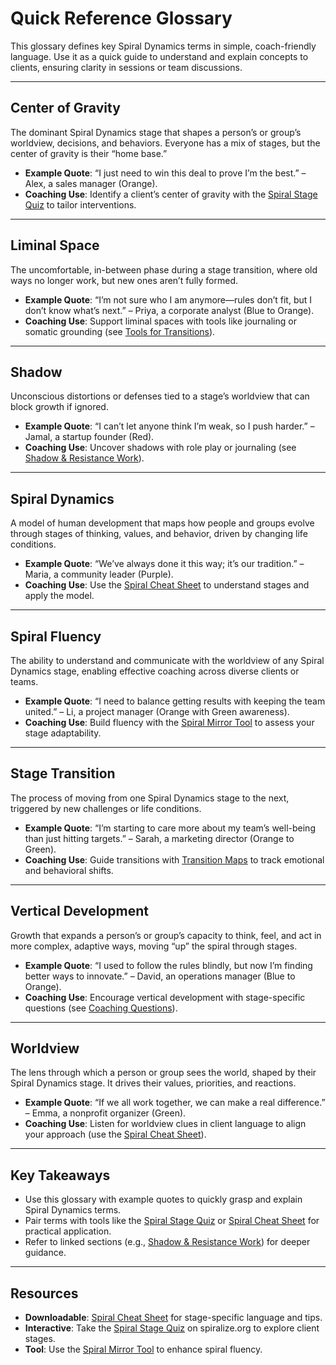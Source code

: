 # Quick Reference Glossary

This glossary defines key Spiral Dynamics terms in simple, coach-friendly language. Use it as a quick guide to understand and explain concepts to clients, ensuring clarity in sessions or team discussions.

---

## Center of Gravity
The dominant Spiral Dynamics stage that shapes a person’s or group’s worldview, decisions, and behaviors. Everyone has a mix of stages, but the center of gravity is their “home base.”  
- **Example Quote**: “I just need to win this deal to prove I’m the best.” – Alex, a sales manager (Orange).  
- **Coaching Use**: Identify a client’s center of gravity with the [Spiral Stage Quiz](#spiral-stage-quiz) to tailor interventions.

---

## Liminal Space
The uncomfortable, in-between phase during a stage transition, where old ways no longer work, but new ones aren’t fully formed.  
- **Example Quote**: “I’m not sure who I am anymore—rules don’t fit, but I don’t know what’s next.” – Priya, a corporate analyst (Blue to Orange).  
- **Coaching Use**: Support liminal spaces with tools like journaling or somatic grounding (see [Tools for Transitions](#tools-for-transitions)).

---

## Shadow
Unconscious distortions or defenses tied to a stage’s worldview that can block growth if ignored.  
- **Example Quote**: “I can’t let anyone think I’m weak, so I push harder.” – Jamal, a startup founder (Red).  
- **Coaching Use**: Uncover shadows with role play or journaling (see [Shadow & Resistance Work](#shadow-work)).

---

## Spiral Dynamics
A model of human development that maps how people and groups evolve through stages of thinking, values, and behavior, driven by changing life conditions.  
- **Example Quote**: “We’ve always done it this way; it’s our tradition.” – Maria, a community leader (Purple).  
- **Coaching Use**: Use the [Spiral Cheat Sheet](#spiral-cheat-sheet) to understand stages and apply the model.

---

## Spiral Fluency
The ability to understand and communicate with the worldview of any Spiral Dynamics stage, enabling effective coaching across diverse clients or teams.  
- **Example Quote**: “I need to balance getting results with keeping the team united.” – Li, a project manager (Orange with Green awareness).  
- **Coaching Use**: Build fluency with the [Spiral Mirror Tool](#spiral-mirror) to assess your stage adaptability.

---

## Stage Transition
The process of moving from one Spiral Dynamics stage to the next, triggered by new challenges or life conditions.  
- **Example Quote**: “I’m starting to care more about my team’s well-being than just hitting targets.” – Sarah, a marketing director (Orange to Green).  
- **Coaching Use**: Guide transitions with [Transition Maps](#transition-maps) to track emotional and behavioral shifts.

---

## Vertical Development
Growth that expands a person’s or group’s capacity to think, feel, and act in more complex, adaptive ways, moving “up” the spiral through stages.  
- **Example Quote**: “I used to follow the rules blindly, but now I’m finding better ways to innovate.” – David, an operations manager (Blue to Orange).  
- **Coaching Use**: Encourage vertical development with stage-specific questions (see [Coaching Questions](#coaching-questions)).

---

## Worldview
The lens through which a person or group sees the world, shaped by their Spiral Dynamics stage. It drives their values, priorities, and reactions.  
- **Example Quote**: “If we all work together, we can make a real difference.” – Emma, a nonprofit organizer (Green).  
- **Coaching Use**: Listen for worldview clues in client language to align your approach (use the [Spiral Cheat Sheet](#spiral-cheat-sheet)).

---

## Key Takeaways

- Use this glossary with example quotes to quickly grasp and explain Spiral Dynamics terms.
- Pair terms with tools like the [Spiral Stage Quiz](#spiral-stage-quiz) or [Spiral Cheat Sheet](#spiral-cheat-sheet) for practical application.
- Refer to linked sections (e.g., [Shadow & Resistance Work](#shadow-work)) for deeper guidance.

---

## Resources

- **Downloadable**: [Spiral Cheat Sheet](#spiral-cheat-sheet) for stage-specific language and tips.
- **Interactive**: Take the [Spiral Stage Quiz](#spiral-stage-quiz) on spiralize.org to explore client stages.
- **Tool**: Use the [Spiral Mirror Tool](#spiral-mirror) to enhance spiral fluency.